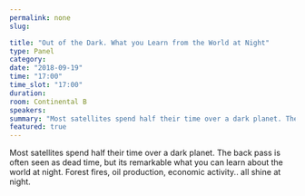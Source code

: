 ```yaml
---
permalink: none
slug:

title: "Out of the Dark. What you Learn from the World at Night"
type: Panel
category:
date: "2018-09-19"
time: "17:00"
time_slot: "17:00"
duration:
room: Continental B
speakers:
summary: "Most satellites spend half their time over a dark planet. The back pass is often seen as dead time, but its remarkable what you can learn about the world at night. Forest fires, oil production, economic activity.. all shine at night."
featured: true
---
```

Most satellites spend half their time over a dark planet. The back pass is often seen as dead time, but its remarkable what you can learn about the world at night. Forest fires, oil production, economic activity.. all shine at night.

